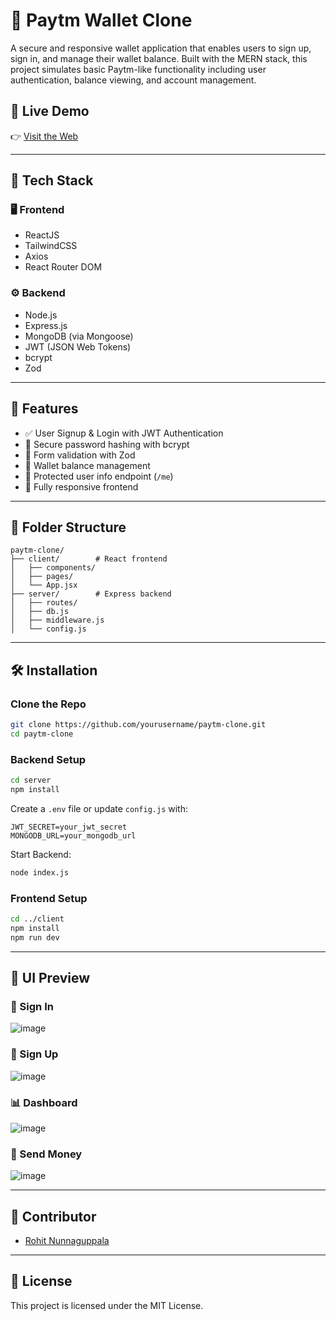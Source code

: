 
# 💸 Paytm Wallet Clone

A secure and responsive wallet application that enables users to sign up, sign in, and manage their wallet balance. Built with the MERN stack, this project simulates basic Paytm-like functionality including user authentication, balance viewing, and account management.

## 🔗 Live Demo

👉 [Visit the Web](https://paytm-frontend-ah2z.onrender.com/)

---

## 🔧 Tech Stack

### 🖥️ Frontend
- ReactJS
- TailwindCSS
- Axios
- React Router DOM

### ⚙️ Backend
- Node.js
- Express.js
- MongoDB (via Mongoose)
- JWT (JSON Web Tokens)
- bcrypt
- Zod

---

## 🚀 Features

- ✅ User Signup & Login with JWT Authentication
- 🔐 Secure password hashing with bcrypt
- 🧠 Form validation with Zod
- 💼 Wallet balance management
- 🔄 Protected user info endpoint (`/me`)
- 📱 Fully responsive frontend

---

## 📁 Folder Structure

```
paytm-clone/
├── client/        # React frontend
│   ├── components/
│   ├── pages/
│   └── App.jsx
├── server/        # Express backend
│   ├── routes/
│   ├── db.js
│   ├── middleware.js
│   └── config.js
```

---

## 🛠️ Installation

### Clone the Repo

```bash
git clone https://github.com/yourusername/paytm-clone.git
cd paytm-clone
```

### Backend Setup

```bash
cd server
npm install
```

Create a `.env` file or update `config.js` with:

```
JWT_SECRET=your_jwt_secret
MONGODB_URL=your_mongodb_url
```

Start Backend:

```bash
node index.js
```

### Frontend Setup

```bash
cd ../client
npm install
npm run dev
```

---

## 📸 UI Preview

### 🔐 Sign In
![image](https://github.com/user-attachments/assets/c963666d-4c88-4507-aead-3569d8ce5255)

### 📝 Sign Up
![image](https://github.com/user-attachments/assets/00f4409c-d1a1-4645-8515-237568d9406f)


### 📊 Dashboard
![image](https://github.com/user-attachments/assets/608167d2-0cf2-4729-868a-b2432202a62d)


### 💸 Send Money
![image](https://github.com/user-attachments/assets/b17e32bf-23ca-4ef3-b106-ba4f3890a0a4)


---

## 🤝 Contributor

- [Rohit Nunnaguppala](https://github.com/yourusername)

---

## 📝 License

This project is licensed under the MIT License.
